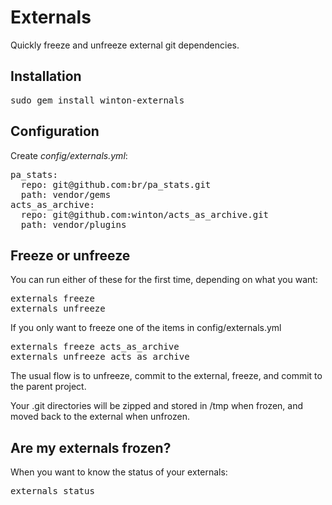 Externals
=========

Quickly freeze and unfreeze external git dependencies.

Installation
------------

<pre>
sudo gem install winton-externals
</pre>

Configuration
-------------

Create *config/externals.yml*:

<pre>
pa_stats:
  repo: git@github.com:br/pa_stats.git
  path: vendor/gems
acts_as_archive:
  repo: git@github.com:winton/acts_as_archive.git
  path: vendor/plugins
</pre>

Freeze or unfreeze
------------------

You can run either of these for the first time, depending on what you want:

<pre>
externals freeze
externals unfreeze
</pre>

If you only want to freeze one of the items in config/externals.yml

<pre>
externals freeze acts_as_archive
externals unfreeze acts_as_archive
</pre>

The usual flow is to unfreeze, commit to the external, freeze, and commit to the parent project.

Your .git directories will be zipped and stored in /tmp when frozen, and moved back to the external when unfrozen.

Are my externals frozen?
------------------------

When you want to know the status of your externals:

<pre>
externals status
</pre>